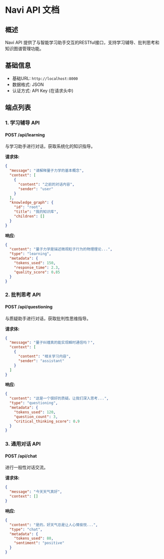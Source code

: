 # Navi API 文档

## 概述

Navi API 提供了与智能学习助手交互的RESTful接口，支持学习辅导、批判思考和知识图谱管理功能。

## 基础信息

- 基础URL: `http://localhost:8000`
- 数据格式: JSON
- 认证方式: API Key (在请求头中)

## 端点列表

### 1. 学习辅导 API

#### POST /api/learning

与学习助手进行对话，获取系统化的知识指导。

**请求体:**
```json
{
  "message": "请解释量子力学的基本概念",
  "context": [
    {
      "content": "之前的对话内容",
      "sender": "user"
    }
  ],
  "knowledge_graph": {
    "id": "root",
    "title": "我的知识库",
    "children": []
  }
}
```

**响应:**
```json
{
  "content": "量子力学是描述微观粒子行为的物理理论...",
  "type": "learning",
  "metadata": {
    "tokens_used": 150,
    "response_time": 2.3,
    "quality_score": 0.85
  }
}
```

### 2. 批判思考 API

#### POST /api/questioning

与质疑助手进行对话，获取批判性思维指导。

**请求体:**
```json
{
  "message": "量子纠缠真的能实现瞬时通信吗？",
  "context": [
    {
      "content": "相关学习内容",
      "sender": "assistant"
    }
  ]
}
```

**响应:**
```json
{
  "content": "这是一个很好的质疑。让我们深入思考...",
  "type": "questioning",
  "metadata": {
    "tokens_used": 120,
    "question_count": 3,
    "critical_thinking_score": 0.9
  }
}
```

### 3. 通用对话 API

#### POST /api/chat

进行一般性对话交流。

**请求体:**
```json
{
  "message": "今天天气真好",
  "context": []
}
```

**响应:**
```json
{
  "content": "是的，好天气总是让人心情愉悦...",
  "type": "chat",
  "metadata": {
    "tokens_used": 80,
    "sentiment": "positive"
  }
}